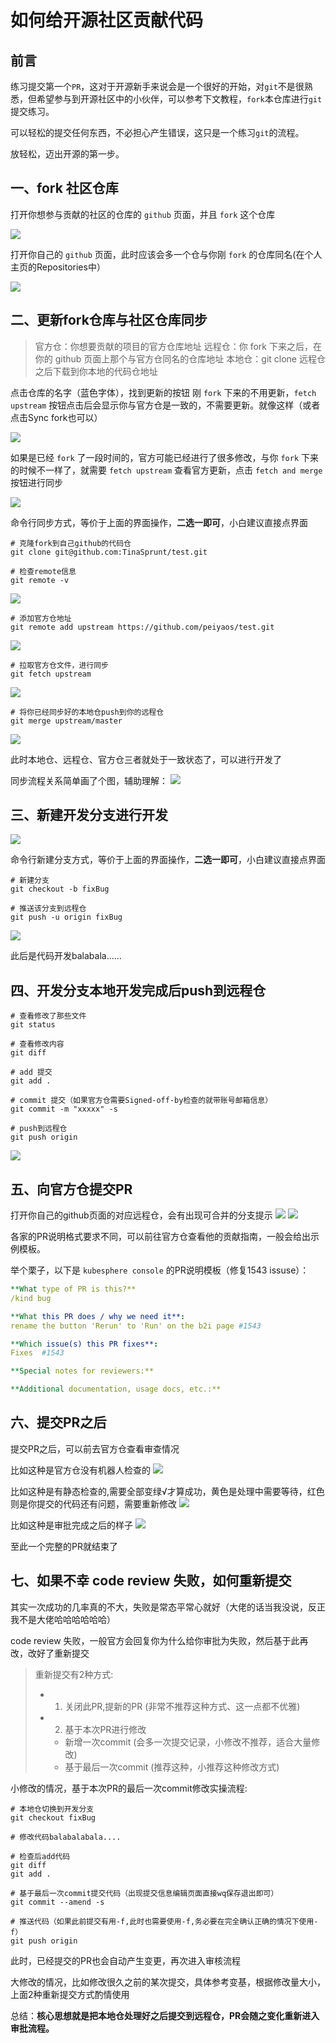 # 如何给开源社区贡献代码

## 前言
练习提交第一个`PR`，这对于开源新手来说会是一个很好的开始，对`git`不是很熟悉，但希望参与到开源社区中的小伙伴，可以参考下文教程，`fork`本仓库进行`git`提交练习。

可以轻松的提交任何东西，不必担心产生错误，这只是一个练习`git`的流程。

放轻松，迈出开源的第一步。

## 一、fork 社区仓库

打开你想参与贡献的社区的仓库的 `github` 页面，并且 `fork` 这个仓库

![](./image/1.png)

打开你自己的 `github` 页面，此时应该会多一个仓与你刚 `fork` 的仓库同名(在个人主页的Repositories中）

![](./image/2.png)


## 二、更新fork仓库与社区仓库同步

> 官方仓：你想要贡献的项目的官方仓库地址
> 远程仓：你 fork 下来之后，在你的 github 页面上那个与官方仓同名的仓库地址
> 本地仓：git clone 远程仓之后下载到你本地的代码仓地址


点击仓库的名字（蓝色字体），找到更新的按钮
刚 `fork` 下来的不用更新，`fetch upstream` 按钮点击后会显示你与官方仓是一致的，不需要更新。就像这样（或者点击Sync fork也可以）

![](./image/3.png)

如果是已经 `fork` 了一段时间的，官方可能已经进行了很多修改，与你 `fork` 下来的时候不一样了，就需要 `fetch upstream` 查看官方更新，点击 `fetch and merge` 按钮进行同步

![](./image/4.png)

命令行同步方式，等价于上面的界面操作，**二选一即可**，小白建议直接点界面

```git
# 克隆fork到自己github的代码仓
git clone git@github.com:TinaSprunt/test.git

# 检查remote信息
git remote -v
```
![](./image/5.png)
```git
# 添加官方仓地址
git remote add upstream https://github.com/peiyaos/test.git
```
![](./image/6.png)
```git
# 拉取官方仓文件，进行同步
git fetch upstream
```
![](./image/7.png)
```git
# 将你已经同步好的本地仓push到你的远程仓
git merge upstream/master
```
![](./image/8.png)

此时本地仓、远程仓、官方仓三者就处于一致状态了，可以进行开发了

同步流程关系简单画了个图，辅助理解：
![](./image/9.png)

## 三、新建开发分支进行开发
![](./image/10.png)

命令行新建分支方式，等价于上面的界面操作，**二选一即可**，小白建议直接点界面
```git
# 新建分支
git checkout -b fixBug

# 推送该分支到远程仓
git push -u origin fixBug
```
![](./image/11.png)

此后是代码开发balabala……

## 四、开发分支本地开发完成后push到远程仓
```git
# 查看修改了那些文件
git status

# 查看修改内容
git diff

# add 提交
git add .

# commit 提交（如果官方仓需要Signed-off-by检查的就带账号邮箱信息）
git commit -m "xxxxx" -s

# push到远程仓
git push origin
```
![](./image/12.png)

## 五、向官方仓提交PR
打开你自己的github页面的对应远程仓，会有出现可合并的分支提示
![](./image/13.png)
![](./image/14.png)


各家的PR说明格式要求不同，可以前往官方仓查看他的贡献指南，一般会给出示例模板。

举个栗子，以下是 `kubesphere console` 的PR说明模板（修复1543 issuse）：
```yaml
**What type of PR is this?**
/kind bug

**What this PR does / why we need it**:
rename the button 'Rerun' to 'Run' on the b2i page #1543

**Which issue(s) this PR fixes**:
Fixes  #1543

**Special notes for reviewers:**

**Additional documentation, usage docs, etc.:**

```


## 六、提交PR之后
提交PR之后，可以前去官方仓查看审查情况

比如这种是官方仓没有机器人检查的
![](./image/15.png)

比如这种是有静态检查的,需要全部变绿√才算成功，黄色是处理中需要等待，红色则是你提交的代码还有问题，需要重新修改
![](./image/16.png)

比如这种是审批完成之后的样子
![](./image/17.png)

至此一个完整的PR就结束了

## 七、如果不幸 code review 失败，如何重新提交

其实一次成功的几率真的不大，失败是常态平常心就好（大佬的话当我没说，反正我不是大佬哈哈哈哈哈哈）

code review 失败，一般官方会回复你为什么给你审批为失败，然后基于此再改，改好了重新提交

> 重新提交有2种方式:
>   - 1. 关闭此PR,提新的PR (非常不推荐这种方式、这一点都不优雅)
>   - 2. 基于本次PR进行修改
>       - 新增一次commit (会多一次提交记录，小修改不推荐，适合大量修改)
>       - 基于最后一次commit  (推荐这种，小推荐这种修改方式)



小修改的情况，基于本次PR的最后一次commit修改实操流程:
```git
# 本地仓切换到开发分支
git checkout fixBug

# 修改代码balabalabala.... 

# 检查后add代码
git diff 
git add .

# 基于最后一次commit提交代码（出现提交信息编辑页面直接wq保存退出即可）
git commit --amend -s

# 推送代码（如果此前提交有用-f,此时也需要使用-f,务必要在完全确认正确的情况下使用-f）
git push origin
```

此时，已经提交的PR也会自动产生变更，再次进入审核流程

大修改的情况，比如修改很久之前的某次提交，具体参考变基，根据修改量大小，上面2种重新提交方式酌情使用

总结：**核心思想就是把本地仓处理好之后提交到远程仓，PR会随之变化重新进入审批流程。**


